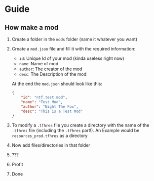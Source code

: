 # Guide

## How make a mod

1. Create a folder in the `mods` folder (name it whatever you want)
2. Create a `mod.json` file and fill it with the required information:
    - `id`: Unique Id of your mod (kinda useless right now)
    - `name`: Name of mod
    - `author`: The creator of the mod
    - `desc`: The Description of the mod  

    At the end the `mod.json` should look like this:

    ```json
    {
        "id": "ntf.test.mod",
        "name": "Test Mod",
        "author": "Night The Fox",
        "desc": "This is a Test Mod"
    }
    ```

3. To modify a `.tfhres` file you create a directory with the name of the `.tfhres` file (including the `.tfhres` part!). An Example would be `resources_prod.tfhres` as a directory
4. Now add files/directories in that folder
5. ???
6. Profit
7. Done

